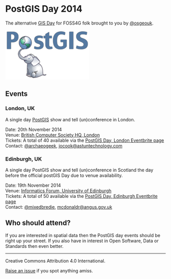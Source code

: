 # PostGIS Day 2014

The alternative [GIS Day](http://gisday.com/) for FOSS4G folk brought to you by
[@osgeouk](https://twitter.com/osgeouk).

![PostGIS logo](postgis-logo.png)

## Events

### London, UK

A single day [PostGIS](http://postgis.net) show and tell (un)conference in
London.

Date: 20th November 2014  
Venue: [British Computer Society HQ, London](http://www.bcs.org/upload/pdf/london-office-guide.pdf)  
Tickets: A total of 40 available via the [PostGIS Day, London Eventbrite page](https://www.eventbrite.com/e/postgis-day-tickets-13226598111)  
Contact: [@archaeogeek](https://twitter.com/archaeogeek), [jocook@astuntechnology.com](mailto:jocook@astuntechnology.com)  

### Edinburgh, UK

A single day PostGIS show and tell (un)conference in Scotland the day before
the official postGIS Day due to venue availability.

Date: 19th November 2014  
Venue: [Informatics Forum, University of Edinburgh](http://www.ed.ac.uk/schools-departments/informatics/about/location)  
Tickets: A total of 50 available via the [PostGIS Day, Edinburgh Eventbrite page](http://www.eventbrite.co.uk/e/postgis-day-tickets-13537381673)  
Contact: [@mixedbredie](https://twitter.com/mixedbredie), [mcdonaldr@angus.gov.uk](mailto:mcdonaldr@angus.gov.uk)  

## Who should attend?

If you are interested in spatial data then the PostGIS day events should be
right up your street. If you also have in interest in Open Software, Data or
Standards then even better.

----

Creative Commons Attribution 4.0 International.

[Raise an issue](https://github.com/osgeouk/pgday/issues) if you spot anything amiss.
